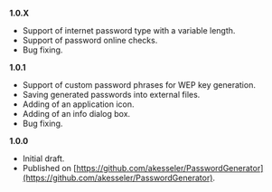 

**1.0.X**
- Support of internet password type with a variable length.
- Support of password online checks.
- Bug fixing.

**1.0.1**
- Support of custom password phrases for WEP key generation.
- Saving generated passwords into external files.
- Adding of an application icon.
- Adding of an info dialog box.
- Bug fixing.

**1.0.0**
- Initial draft.
- Published on [https://github.com/akesseler/PasswordGenerator](https://github.com/akesseler/PasswordGenerator).
